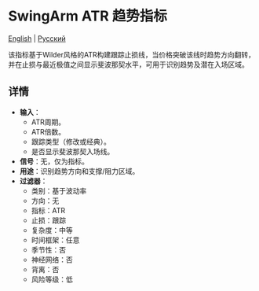 # SwingArm ATR 趋势指标
[English](README.md) | [Русский](README_ru.md)

该指标基于Wilder风格的ATR构建跟踪止损线，当价格突破该线时趋势方向翻转，并在止损与最近极值之间显示斐波那契水平，可用于识别趋势及潜在入场区域。

## 详情

- **输入**：
  - ATR周期。
  - ATR倍数。
  - 跟踪类型（修改或经典）。
  - 是否显示斐波那契入场线。
- **信号**：无，仅为指标。
- **用途**：识别趋势方向和支撑/阻力区域。
- **过滤器**：
  - 类别：基于波动率
  - 方向：无
  - 指标：ATR
  - 止损：跟踪
  - 复杂度：中等
  - 时间框架：任意
  - 季节性：否
  - 神经网络：否
  - 背离：否
  - 风险等级：低
